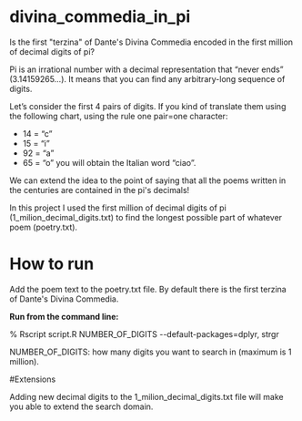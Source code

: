 # divina_commedia_in_pi
Is the first "terzina" of Dante's Divina Commedia encoded in the first million of decimal digits of pi?

Pi  is an irrational number with a decimal representation that “never ends” (3.14159265…). 
It means that you can find any arbitrary-long sequence of digits.


Let’s consider the first 4 pairs of digits. If you kind of translate them using the following chart, using the rule one pair=one character:
- 14 = “c”
- 15 = “i”
- 92 = “a”
- 65 = “o”
you will obtain the Italian word “ciao”. 

We can extend the idea to the point of saying that all the poems written in the centuries are contained in the pi's decimals!

In this project I used the first million of decimal digits of pi (1_milion_decimal_digits.txt) to find the longest possible part of whatever poem (poetry.txt).

# How to run

Add the poem text to the poetry.txt file. By default there is the first terzina of Dante's Divina Commedia.

**Run from the command line:**

% Rscript script.R NUMBER_OF_DIGITS --default-packages=dplyr, strgr

NUMBER_OF_DIGITS: how many digits you want to search in (maximum is 1 million).


#Extensions

Adding new decimal digits to the 1_milion_decimal_digits.txt file will make you able to extend the search domain.
